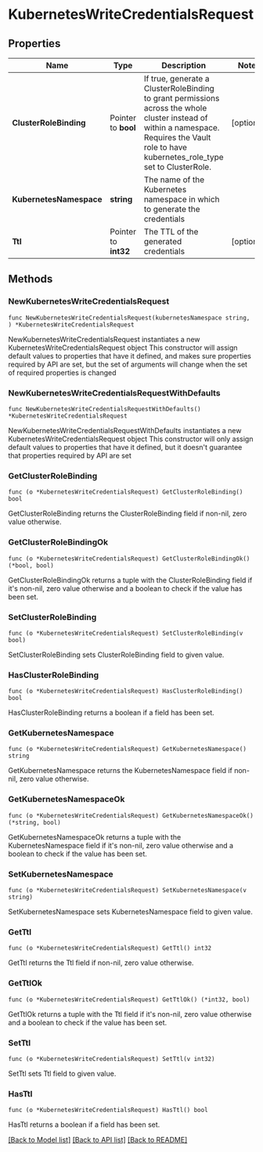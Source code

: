 # KubernetesWriteCredentialsRequest

## Properties

Name | Type | Description | Notes
------------ | ------------- | ------------- | -------------
**ClusterRoleBinding** | Pointer to **bool** | If true, generate a ClusterRoleBinding to grant permissions across the whole cluster instead of within a namespace. Requires the Vault role to have kubernetes_role_type set to ClusterRole. | [optional] 
**KubernetesNamespace** | **string** | The name of the Kubernetes namespace in which to generate the credentials | 
**Ttl** | Pointer to **int32** | The TTL of the generated credentials | [optional] 

## Methods

### NewKubernetesWriteCredentialsRequest

`func NewKubernetesWriteCredentialsRequest(kubernetesNamespace string, ) *KubernetesWriteCredentialsRequest`

NewKubernetesWriteCredentialsRequest instantiates a new KubernetesWriteCredentialsRequest object
This constructor will assign default values to properties that have it defined,
and makes sure properties required by API are set, but the set of arguments
will change when the set of required properties is changed

### NewKubernetesWriteCredentialsRequestWithDefaults

`func NewKubernetesWriteCredentialsRequestWithDefaults() *KubernetesWriteCredentialsRequest`

NewKubernetesWriteCredentialsRequestWithDefaults instantiates a new KubernetesWriteCredentialsRequest object
This constructor will only assign default values to properties that have it defined,
but it doesn't guarantee that properties required by API are set

### GetClusterRoleBinding

`func (o *KubernetesWriteCredentialsRequest) GetClusterRoleBinding() bool`

GetClusterRoleBinding returns the ClusterRoleBinding field if non-nil, zero value otherwise.

### GetClusterRoleBindingOk

`func (o *KubernetesWriteCredentialsRequest) GetClusterRoleBindingOk() (*bool, bool)`

GetClusterRoleBindingOk returns a tuple with the ClusterRoleBinding field if it's non-nil, zero value otherwise
and a boolean to check if the value has been set.

### SetClusterRoleBinding

`func (o *KubernetesWriteCredentialsRequest) SetClusterRoleBinding(v bool)`

SetClusterRoleBinding sets ClusterRoleBinding field to given value.

### HasClusterRoleBinding

`func (o *KubernetesWriteCredentialsRequest) HasClusterRoleBinding() bool`

HasClusterRoleBinding returns a boolean if a field has been set.

### GetKubernetesNamespace

`func (o *KubernetesWriteCredentialsRequest) GetKubernetesNamespace() string`

GetKubernetesNamespace returns the KubernetesNamespace field if non-nil, zero value otherwise.

### GetKubernetesNamespaceOk

`func (o *KubernetesWriteCredentialsRequest) GetKubernetesNamespaceOk() (*string, bool)`

GetKubernetesNamespaceOk returns a tuple with the KubernetesNamespace field if it's non-nil, zero value otherwise
and a boolean to check if the value has been set.

### SetKubernetesNamespace

`func (o *KubernetesWriteCredentialsRequest) SetKubernetesNamespace(v string)`

SetKubernetesNamespace sets KubernetesNamespace field to given value.


### GetTtl

`func (o *KubernetesWriteCredentialsRequest) GetTtl() int32`

GetTtl returns the Ttl field if non-nil, zero value otherwise.

### GetTtlOk

`func (o *KubernetesWriteCredentialsRequest) GetTtlOk() (*int32, bool)`

GetTtlOk returns a tuple with the Ttl field if it's non-nil, zero value otherwise
and a boolean to check if the value has been set.

### SetTtl

`func (o *KubernetesWriteCredentialsRequest) SetTtl(v int32)`

SetTtl sets Ttl field to given value.

### HasTtl

`func (o *KubernetesWriteCredentialsRequest) HasTtl() bool`

HasTtl returns a boolean if a field has been set.


[[Back to Model list]](../README.md#documentation-for-models) [[Back to API list]](../README.md#documentation-for-api-endpoints) [[Back to README]](../README.md)


